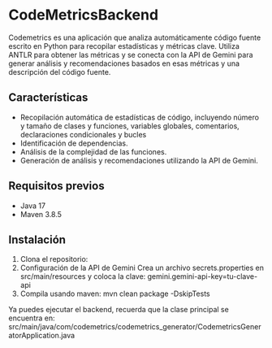 # CodeMetricsBackend

Codemetrics es una aplicación que analiza automáticamente código fuente escrito en Python para recopilar estadísticas y métricas clave. Utiliza ANTLR para obtener las métricas y se conecta con la API de Gemini para generar análisis y recomendaciones basados en esas métricas y una descripción del código fuente.

## Características

- Recopilación automática de estadísticas de código, incluyendo número y tamaño de clases y funciones, variables globales, comentarios, declaraciones condicionales y bucles
- Identificación de dependencias.
- Análisis de la complejidad de las funciones.
- Generación de análisis y recomendaciones utilizando la API de Gemini.

## Requisitos previos

- Java 17
- Maven 3.8.5

## Instalación

1. Clona el repositorio:
2. Configuración de la API de Gemini
Crea un archivo secrets.properties en src/main/resources y coloca la clave:
gemini.gemini-api-key=tu-clave-api
3. Compila usando maven: mvn clean package -DskipTests

Ya puedes ejecutar el backend, recuerda que la clase principal se encuentra en:
src/main/java/com/codemetrics/codemetrics_generator/CodemetricsGeneratorApplication.java
